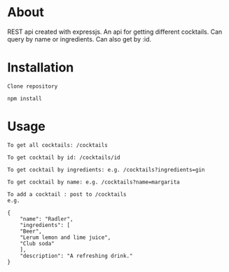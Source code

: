 # About
REST api created with expressjs. An api for getting different cocktails. Can query by name or ingredients. Can also get by :id. 

# Installation
```
Clone repository
```
```
npm install
```

# Usage

```
To get all cocktails: /cocktails
```

```
To get cocktail by id: /cocktails/id
```

```
To get cocktail by ingredients: e.g. /cocktails?ingredients=gin
```

```
To get cocktail by name: e.g. /cocktails?name=margarita
```

```
To add a cocktail : post to /cocktails
e.g.

{
    "name": "Radler",
    "ingredients": [
    "Beer",
    "Lerum lemon and lime juice",
    "Club soda"
    ],
    "description": "A refreshing drink."
}
```
